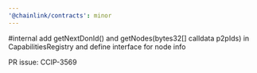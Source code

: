```yaml
---
'@chainlink/contracts': minor
---
```


#internal add getNextDonId() and getNodes(bytes32[] calldata p2pIds) in CapabilitiesRegistry and define interface for node info



PR issue: CCIP-3569